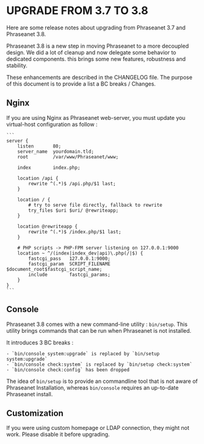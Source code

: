 # UPGRADE FROM 3.7 TO 3.8

Here are some release notes about upgrading from Phraseanet 3.7 and Phraseanet 3.8.

Phraseanet 3.8 is a new step in moving Phraseanet to a more decoupled design. We did
a lot of cleanup and now delegate some behavior to dedicated components. this brings
some new features, robustness and stability.

These enhancements are described in the CHANGELOG file. The purpose of this document
is to provide a list a BC breaks / Changes.

## Nginx

If you are using Nginx as Phraseanet web-server, you must update you virtual-host
configuration as follow :

    ```
    server {
        listen       80;
        server_name  yourdomain.tld;
        root         /var/www/Phraseanet/www;

        index        index.php;

        location /api {
            rewrite ^(.*)$ /api.php/$1 last;
        }

        location / {
            # try to serve file directly, fallback to rewrite
            try_files $uri $uri/ @rewriteapp;
        }

        location @rewriteapp {
            rewrite ^(.*)$ /index.php/$1 last;
        }

        # PHP scripts -> PHP-FPM server listening on 127.0.0.1:9000
        location ~ ^/(index|index_dev|api)\.php(/|$) {
            fastcgi_pass   127.0.0.1:9000;
            fastcgi_param  SCRIPT_FILENAME  $document_root$fastcgi_script_name;
            include        fastcgi_params;
        }
    }
    ```

## Console

Phraseanet 3.8 comes with a new command-line utility : `bin/setup`. This utility
brings commands that can be run when Phraseanet is not installed.

It introduces 3 BC breaks :

    - `bin/console system:upgrade` is replaced by `bin/setup system:upgrade`
    - `bin/console check:system` is replaced by `bin/setup check:system`
    - `bin/console check:config` has been dropped

The idea of `bin/setup` is to provide an commandline tool that is not aware of
Phraseanet Installation, whereas `bin/console` requires an up-to-date Phraseanet
install.

## Customization

If you were using custom homepage or LDAP connection, they might not work.
Please disable it before upgrading.
